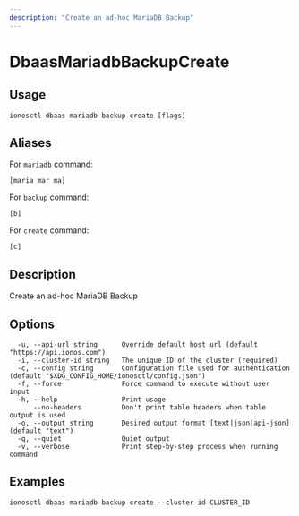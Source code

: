 ```yaml
---
description: "Create an ad-hoc MariaDB Backup"
---
```


# DbaasMariadbBackupCreate

## Usage

```text
ionosctl dbaas mariadb backup create [flags]
```

## Aliases

For `mariadb` command:

```text
[maria mar ma]
```

For `backup` command:

```text
[b]
```

For `create` command:

```text
[c]
```

## Description

Create an ad-hoc MariaDB Backup

## Options

```text
  -u, --api-url string      Override default host url (default "https://api.ionos.com")
  -i, --cluster-id string   The unique ID of the cluster (required)
  -c, --config string       Configuration file used for authentication (default "$XDG_CONFIG_HOME/ionosctl/config.json")
  -f, --force               Force command to execute without user input
  -h, --help                Print usage
      --no-headers          Don't print table headers when table output is used
  -o, --output string       Desired output format [text|json|api-json] (default "text")
  -q, --quiet               Quiet output
  -v, --verbose             Print step-by-step process when running command
```

## Examples

```text
ionosctl dbaas mariadb backup create --cluster-id CLUSTER_ID
```

